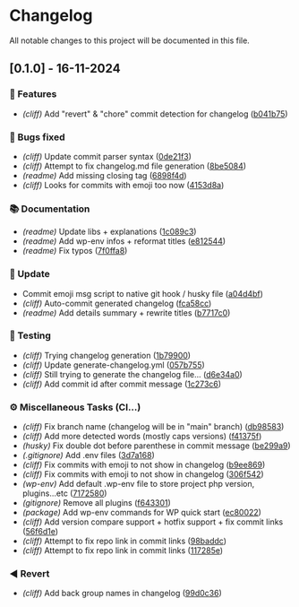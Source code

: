 # Changelog

All notable changes to this project will be documented in this file.

## [0.1.0] - 16-11-2024

### <!-- 0 -->🚀 Features

- *(cliff)* Add "revert" & "chore" commit detection for changelog ([b041b75](https://github.com/DamChtlv/git-template/commit/b041b75ee556bbb89d7f32b30568ffcafc9a2e8e))

### <!-- 1 -->🐛 Bugs fixed

- *(cliff)* Update commit parser syntax ([0de21f3](https://github.com/DamChtlv/git-template/commit/0de21f3e3a0b43f46cc90c9f1f45734136ea45e8))
- *(cliff)* Attempt to fix changelog.md file generation ([8be5084](https://github.com/DamChtlv/git-template/commit/8be5084af4301a887989a89ceedcd619a8829b4b))
- *(readme)* Add missing closing tag ([6898f4d](https://github.com/DamChtlv/git-template/commit/6898f4d9b9339276a38a0e63fd04d0559f2e910a))
- *(cliff)* Looks for commits with emoji too now ([4153d8a](https://github.com/DamChtlv/git-template/commit/4153d8acf4399b47f61354116cfa5964c1f0b991))

### <!-- 3 -->📚 Documentation

- *(readme)* Update libs + explanations ([1c089c3](https://github.com/DamChtlv/git-template/commit/1c089c3d5b5fcfae033a0e1837e0bc8e1e7a1e0d))
- *(readme)* Add wp-env infos + reformat titles ([e812544](https://github.com/DamChtlv/git-template/commit/e8125446a5ed80becb44d36efbddcf21d0f27ba9))
- *(readme)* Fix typos ([7f0ffa8](https://github.com/DamChtlv/git-template/commit/7f0ffa87de2e2f6430f9b19db0434ac10991bd8c))

### <!-- 6 -->🔨 Update

- Commit emoji msg script to native git hook / husky file ([a04d4bf](https://github.com/DamChtlv/git-template/commit/a04d4bf97cd8bb3f2057bd9ea90d9e26cde07664))
- *(cliff)* Auto-commit generated changelog ([fca58cc](https://github.com/DamChtlv/git-template/commit/fca58cc7e1ff7f4a07a8e1c40cbda1faae7b200c))
- *(readme)* Add details summary + rewrite titles ([b7717c0](https://github.com/DamChtlv/git-template/commit/b7717c0612373641d64a8060da745e184947a28f))

### <!-- 7 -->🧪 Testing

- *(cliff)* Trying changelog generation ([1b79900](https://github.com/DamChtlv/git-template/commit/1b79900cd9e9836dc32341f4df132bcb0ef8d2de))
- *(cliff)* Update generate-changelog.yml ([057b755](https://github.com/DamChtlv/git-template/commit/057b75589e4b478568dab2bae5c148aa8fd27df3))
- *(cliff)* Still trying to generate the changelog file... ([d6e34a0](https://github.com/DamChtlv/git-template/commit/d6e34a0d67140d17e56f4457363cd4b2971657f7))
- *(cliff)* Add commit id after commit message ([1c273c6](https://github.com/DamChtlv/git-template/commit/1c273c683836a529fb51f133081b8a330ad16a44))

### <!-- 8 -->⚙️ Miscellaneous Tasks (CI...)

- *(cliff)* Fix branch name (changelog will be in "main" branch) ([db98583](https://github.com/DamChtlv/git-template/commit/db985832a45896afedee750cc824f14d4d9d9bb2))
- *(cliff)* Add more detected words (mostly caps versions) ([f41375f](https://github.com/DamChtlv/git-template/commit/f41375fa187b06d38d89cd4da7a4dbea8188ed46))
- *(husky)* Fix double dot before parenthese in commit message ([be299a9](https://github.com/DamChtlv/git-template/commit/be299a9158280bde51ee60062e3e1e831895b0d9))
- *(.gitignore)* Add .env files ([3d7a168](https://github.com/DamChtlv/git-template/commit/3d7a168428205c8f8b7ad5c972e677a7156a660b))
- *(cliff)* Fix commits with emoji to not show in changelog ([b9ee869](https://github.com/DamChtlv/git-template/commit/b9ee869e56e3798bbda6c4a2f0fdf1dd3fcb9d71))
- *(cliff)* Fix commits with emoji to not show in changelog ([306f542](https://github.com/DamChtlv/git-template/commit/306f54226dc2b59a12d742c21ee366a7360b0f9d))
- *(wp-env)* Add default .wp-env file to store project php version, plugins...etc ([7172580](https://github.com/DamChtlv/git-template/commit/717258014d4658d48150b4f04519b8c40f0b82b0))
- *(gitignore)* Remove all plugins ([f643301](https://github.com/DamChtlv/git-template/commit/f643301fc31cb7b673db331b68ececee82f8f2b4))
- *(package)* Add wp-env commands for WP quick start ([ec80022](https://github.com/DamChtlv/git-template/commit/ec80022271e768f6f1dfc492835fed9e3ae0507c))
- *(cliff)* Add version compare support + hotfix support + fix commit links ([56f6d1e](https://github.com/DamChtlv/git-template/commit/56f6d1e3f590169d528492b3d799cb681ce27e47))
- *(cliff)* Attempt to fix repo link in commit links ([98baddc](https://github.com/DamChtlv/git-template/commit/98baddce41bb1aee3fe7be0662309ba88d6b4612))
- *(cliff)* Attempt to fix repo link in commit links ([117285e](https://github.com/DamChtlv/git-template/commit/117285e79215c80af91d76a09b991301c9d4fa42))

### <!-- 9 -->◀️ Revert

- *(cliff)* Add back group names in changelog ([99d0c36](https://github.com/DamChtlv/git-template/commit/99d0c363219c070f319e0017c9f19aa3f7fc7548))

<!-- generated by git-cliff -->
